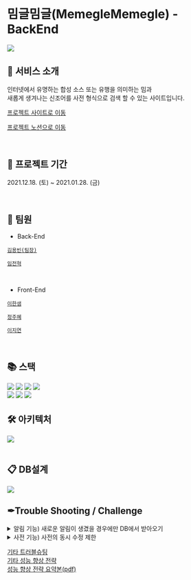 # 밈글밈글(MemegleMemegle) - BackEnd

<img src="https://user-images.githubusercontent.com/70641418/151412036-345d6b9d-2657-459d-920a-def5be916f1c.jpg">

</br>

## 🧧 서비스 소개
인터넷에서 유명하는 합성 소스 또는 유행을 의미하는 밈과  
새롭게 생겨나는 신조어를 사전 형식으로 검색 할 수 있는 사이트입니다.
</br>

<a href="https://memegle.xyz/">프로젝트  사이트로 이동</a>

<a href="https://enormous-duck-a5d.notion.site/8-5510f20898534129bd1b728b92d92870">프로젝트 노션으로 이동</a>

</br>

## 📆 프로젝트 기간
2021.12.18. (토) ~ 2021.01.28. (금)

</br>

## 👥 팀원

- Back-End    

<code><a href="https://github.com/Zabee52">김용빈(팀장)</a></code>  
  
<code><a href="https://github.com/yarogono">임전혁</a></code>
  
</br>
    
- Front-End

<code><a href="https://github.com/undriedspring">이한샘</a></code>  
  
<code><a href="https://github.com/zubetcha">정주혜</a></code>
  
<code><a href="https://github.com/zhiyeonyi">이지연</a></code>

</br>

## 📚 스택

<img src="https://img.shields.io/badge/Java-007396?style=for-the-badge&logo=java&logoColor=white">  <img src="https://img.shields.io/badge/SpringBoot-6DB33F?style=for-the-badge&logo=Spring Boot&logoColor=white">  <img src="https://img.shields.io/badge/MySQL-4479A1?style=for-the-badge&logo=MySQL&logoColor=white">  <img src="https://img.shields.io/badge/Redis-DC382D?style=for-the-badge&logo=Redis&logoColor=white"> </br>
<img src="https://img.shields.io/badge/Spring Data JPA-6DB33F?style=for-the-badge">
<img src="https://img.shields.io/badge/QueryDSL-3874D8?style=for-the-badge">
<img src="https://img.shields.io/badge/Youtube Data API v3-FF0000?style=for-the-badge&logo=YouTube&logoColor=white">


## 🛠 아키텍처
  
<img src="https://user-images.githubusercontent.com/70641418/151467454-da82b310-6249-4480-9204-8a4ace733ba6.JPG">
 
</br>
</br>

## 📋 DB설계

<img src="https://user-images.githubusercontent.com/70641418/151432549-bf519850-4146-471f-8cee-5e51bb932c88.png">

</br>  
  
## ✒Trouble Shooting / Challenge

<details markdown="1">
<summary>알림 기능) 새로운 알림이 생겼을 경우에만 DB에서 받아오기 </summary>  
<br>
우리 페이지는 알람을 받는데 웹소켓을 사용하지 않았다. 페이지를 이동할 때마다 알람 정보를 요청하는 식으로 작동한 것이다.  
이것은 변화량이 적은 알람 기능에 있어서 비효율적인 동작이다. 그렇기 때문에 이 부분에 대한 개선이 필요했다.  
지금부터 적을 부분은 당장 적용한 부분(백엔드 단일)과 이후에 더욱 강화하여 적용할 수 있는 부분(프론트엔드와 협업)들이다.  

### **1. 지금은 너무 비효율적이다**
    
![https://blog.kakaocdn.net/dn/boS0Tz/btrr5TN9HNC/0xQzXV28jawVRHkK24HAZ1/img.png](https://blog.kakaocdn.net/dn/boS0Tz/btrr5TN9HNC/0xQzXV28jawVRHkK24HAZ1/img.png)

현재의 방식은 페이지를 이동할 때마다 백엔드에 알람 정보를 요청, 사용자의 알람 테이블에서 알람 정보를 모두 가져오는 식으로 되어있다. 이는 자주 바뀌지 않는 내용인데도 주기적으로 DB에 요청하기 때문에 DB는 불필요한 부하를 안게 되고, 이것은 상당히 마음이 불편한 일이다. 요청이 만약에 많이 밀린다면 속도 저하 요인이 될 수 있는 부분이다. 이 부분에 대한 개선이 필요했다.

그렇게 고민을 하던 중, 우리 페이지의 특성을 떠올렸다.

우리 페이지는 알람 기능을 웹소켓을 이용해 구현하지 않았기 때문에, 페이지 이동시마다 요청을 한다. **어, 그러면 페이지 이동을 할 때마다 데이터가 바뀌었는지를 체크해서 DB를 방문할지 여부를 결정하면 되는 것 아닌가?**

### **2. Redis를 써보자.**

![https://blog.kakaocdn.net/dn/lmHut/btrr9e5l0S0/y7MPbgS3tMsoFgNgoqRSfK/img.png](https://blog.kakaocdn.net/dn/lmHut/btrr9e5l0S0/y7MPbgS3tMsoFgNgoqRSfK/img.png)

사용자에게 AlarmCheck 컬럼을 추가하고, 이 값을 이용해 바뀌지 않았을 땐 redis에서 값을 받아오다가, 바뀌었을 경우엔 DB에서 값을 가져오고, MySQL은 redis에 새로운 값을 세팅해주는 것이다. 그리고 이후엔 다시 redis를 이용해 통신한다. 이 방식을 적용함으로써 DB에 방문하는 빈도를 크게 낮출 수 있었고, 이것은 측정하진 못 했지만 사이트 자체의 퍼포먼스 개선에 영향을 주었을 것이라고 생각한다.

### **3. 조금만 더 개선해보자**

여기까지는 백엔드에서 단독으로 적용 가능한 부분이었다. 이 방식은 백엔드에서 단독으로 적용할 수 있기 때문에 프론테은드의 노력이 추가되지 않는다는 장점이 있지만, 알람을 읽었을 경우 읽은 알람에 대한 처리를 별도로 해줘야 하는 점 때문에 다소 불필요한 절차가 추가될 가능성이 있다. 이 문제를 해결하기 위해선 프론트엔드와의 협업이 필요하다고 생각했고, 이 과정을 통해 추가적으로 작업에 수행되는 스텝 수를 줄일 수 있을 것이라는 생각이 들었다.

이하는 실제 시스템에 적용되진 않았으며, 이론상 생각만 해 본 부분이라 도표가 없는 점 양해 부탁.

1. 기본적으로 알람 정보는 받아오고나면 로컬 스토리지에서 관리.

2. 페이지 이동시마다 리액트가 스프링부트에 알람 정보를 요청.

3. 스프링부트는 redis에서 값을 확인. 이 값은 변화 여부만 기록함.

4. 변화되지 않았을 경우 리액트는 로컬 스토리지의 데이터 반환.

이렇게 만들 경우, 사용자 데이터에 알람 체크 컬럼이 필요가 없어진다. 백엔드 측에서의 관리 포인트가 하나 줄어드는 것이다. 그리고 알람 확인 여부를 프론트에서 관리할 수 있기에 redis의 값을 수정하는 절차도 줄일 수 있게 된다.
	
</details>

<details markdown="1">
<summary>사전 기능) 사전의 동시 수정 제한</summary>
<br>
우리가 만들었던 밈글밈글 사이트는 오픈사전 형식이었기 때문에 최초 작성자가 아니라고 해도 누구나 편집을 할 수 있게 되어 있다. 이 말은, 다른 사람들이 하나의 용어사전 글을 동시에 수정할 수 있다는 것이다. 이는 수정을 일찍 마친 사람의 데이터가 손쉽게 소실될 수 있음을 의미하기 때문에 이런 부분들을 제한할 수 있어야 했다.

당시 나왔던 대안은 두 가지가 있었다.

1. 동시에 수정이 불가능하도록 하자!

2. 용어 사전 페이지의 편집 기능을 다른 뜻 추가 기능처럼 만들어서 아래에 붙이도록 하자!

개인적으로 2.의 적용안이 좋다고 생각했지만, 이미 페이지 개발은 2.와 다른 형식으로 완료된 상태였기 때문에, 이를 적용하기 위해선 추가적인 프론트엔드의 작업 수요가 발생하는 상황이었다. 안그래도 시안에 쫓겨 작업을 하던 프론트엔드 분들에게 부하를 가할 수는 없는 노릇이었고, 이에 따라 자연스럽게 1.로 적용하게 되었다.

처음에는 이 방식을 어떻게 적용할까에 대해 여기저기 찾아다녔다. 처음 찾아본 곳은 선배 기수의 처리 방식이었다.

마침 동시처리를 제한하는 형식의 사이트가 이미 있었기 때문에 그곳의 소스코드를 봤다. 항해99 2기의 판단(Pandan)이라는 팀의 작업물이었는데, 이곳은 DB만 사용하는 방식이었기 때문에 나는 조금 색다르게 적용해보고 싶었다.

그래서 Redis를 쓰기로 했다.

그럼 이제 본문으로 넘어간다.

### **1. 기존엔 동시 수정이 너무나도 자유로웠다.**

![슬라이드26](https://user-images.githubusercontent.com/93498724/151788196-418997ff-2bc0-431a-9a10-4086f444c000.PNG)

이에 따라 늦게 작성한 사용자의 데이터만 반영이 되고, 먼저 작성한 사람의 데이터는 수정내역의 뒤안길로 사라져버리는 문제가 있었다. 사용자가 정성스럽게 작성한 데이터가 소실되는 것은 매우 뼈아픈 일이었기 때문에, 이 문제를 해결하기 위해서는 둘 중 한명만 수정이 가능하게 해야했다. 이를 위해 우리는 만료기한을 지정해준 상태로 레디스에 값을 세팅 해주는 방식을 적용했다.

### **2. 나쁘지 않은 성과**

```java
// DictServicepublic Boolean getDictHealthCheck(Long dictId, UserDetailsImpl userDetails) {
        String key = DICT_HEALTH_CHECK_KEY + ":" + dictId;
        String result = redisService.getDictHealth(key);
        String username = userDetails.getUsername();

// 키가 없으면 자신의 아이디로 등록, 키가 있을 경우 내 아이디와 일치하면 갱신if(result == null || username.equals(result)){
            redisService.setDictHealth(key, username);
            return true;
        }

// 키가 이미 존재하면서 나의 키가 아니면 수정 불가.return false;
    }
```

```java
// RedisServicepublic String getDictHealth(String key) {
        return redisStringTemplate.opsForValue().get(key);
    }

    public void setDictHealth(String key, String str) {
        redisStringTemplate.opsForValue().set(key, str);
        redisStringTemplate.expire(key, 15, TimeUnit.SECONDS);
    }
```

여기에 추가로 프론트엔드에서 레디스 만료시간 갱신을 위한 요청을 주기적으로 보내주면 끝나는 코드였다. 폴링 방식이지만 10초 정도에 한 번씩의 요청은 나쁘지 않은 것 같은데? 싶다.

레디스를 사용하니 추가적인 이점도 얻을 수 있었다. 바로 코드의 간소화였다. DB를 탐색하며 값이 변동하는지 아닌지에 대한 컬럼을 확인해서 처리를 하고 사용자가 비정상적인 경로로 나가는 것을 체크해야 하고... 그러한 방식을 간단한 방식으로 처리할 수 있게 되었다. 위의 코드가 전부다.


![슬라이드27](https://user-images.githubusercontent.com/93498724/151788214-5da4eeb4-25ad-4719-b28c-32a31a614dda.PNG)
![슬라이드28](https://user-images.githubusercontent.com/93498724/151788224-a4a8b3f4-2136-4f20-abc1-92789d44fdb6.PNG)


도표로 보자면 이러한 방식이다.

### **3. 존재하는 잠재적 위험**

그럼에도 잠재적인 위험은 존재하는데, 바로 **사용자가 만료 시간(15초) 이상 인터넷 연결이 끊겨있는 상태가 발생할 경우 작성한 내용의 기록 권한을 잃어버리는 것**이다. 현재는 프론트엔드 측에서 임시 저장을 해주는 등의 기능을 제공한다면 될 것이라고 생각하고 있다. 하지만 더욱 뾰족한 해결방안이 필요해보인다. 아직 이 부분에 대해선 답을 찾지 못 했다.
</details>

[기타 트러블슈팅](https://www.notion.so/BE-669d3c8366a1406b85d538a33966a9ea)  
[기타 성능 향상 전략](https://www.notion.so/BE-4e9f7960af9a436784d21f55382564e2)  
[성능 향상 전략 요약본(pdf)](https://drive.google.com/file/d/130hJu6DtMyVALjyZb-hkZrDIAg2RfhLF/view?usp=sharing)
